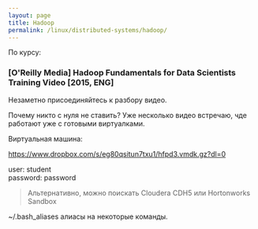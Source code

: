 ```yaml
---
layout: page
title: Hadoop
permalink: /linux/distributed-systems/hadoop/
---
```


По курсу:

### [O'Reilly Media] Hadoop Fundamentals for Data Scientists Training Video [2015, ENG]

Незаметно присоединяйтесь к разбору видео.

Почему никто с нуля не ставить?
Уже несколько видео встречаю, чде работают уже с готовыми виртуалками.

Виртуальная машина:

https://www.dropbox.com/s/eg80qsitun7txu1/hfpd3.vmdk.gz?dl=0

user: student  
password: password


> Альтернативно, можно поискать Cloudera CDH5 или Hortonworks Sandbox


~/.bash_aliases алиасы на некоторые команды.
